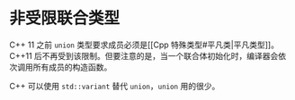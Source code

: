 # 非受限联合类型

C++ 11 之前 `union` 类型要求成员必须是[[Cpp 特殊类型#平凡类|平凡类型]]。C++11 后不再受到该限制。但要注意的是，当一个联合体初始化时，编译器会依次调用所有成员的构造函数。

C++ 可以使用 `std::variant` 替代 `union`，`union` 用的很少。